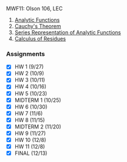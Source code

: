 MWF11: Olson 106, LEC
1. [Analytic Functions](Analytic%20Functions.md)
2. [Cauchy's Theorem](Cauchy's%20Theorem.md)
3. [Series Representation of Analytic Functions](Series%20Representation%20of%20Analytic%20Functions.md)
4. [Calculus of Residues](Calculus%20of%20Residues.md)
### Assignments
- [x] HW 1 (9/27)
- [x] HW 2 (10/9)
- [x] HW 3 (10/11)
- [x] HW 4 (10/16)
- [x] HW 5 (10/23)
- [x] MIDTERM 1 (10/25)
- [x] HW 6 (10/30)
- [x] HW 7 (11/6)
- [x] HW 8 (11/15)
- [x] MIDTERM 2 (11/20)
- [x] HW 9 (11/27)
- [x] HW 10 (12/8)
- [x] HW 11 (12/8)
- [x] FINAL (12/13)